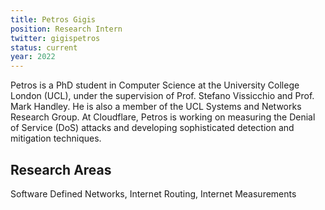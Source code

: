 ```yaml
---
title: Petros Gigis
position: Research Intern
twitter: gigispetros
status: current
year: 2022
---
```


Petros is a PhD student in Computer Science at the University College London (UCL), under the supervision of Prof. Stefano Vissicchio and Prof. Mark Handley. He is also a member of the UCL Systems and Networks Research Group. At Cloudflare, Petros is working on measuring the Denial of Service (DoS) attacks and developing sophisticated detection and mitigation techniques.

## Research Areas
Software Defined Networks, Internet Routing, Internet Measurements
